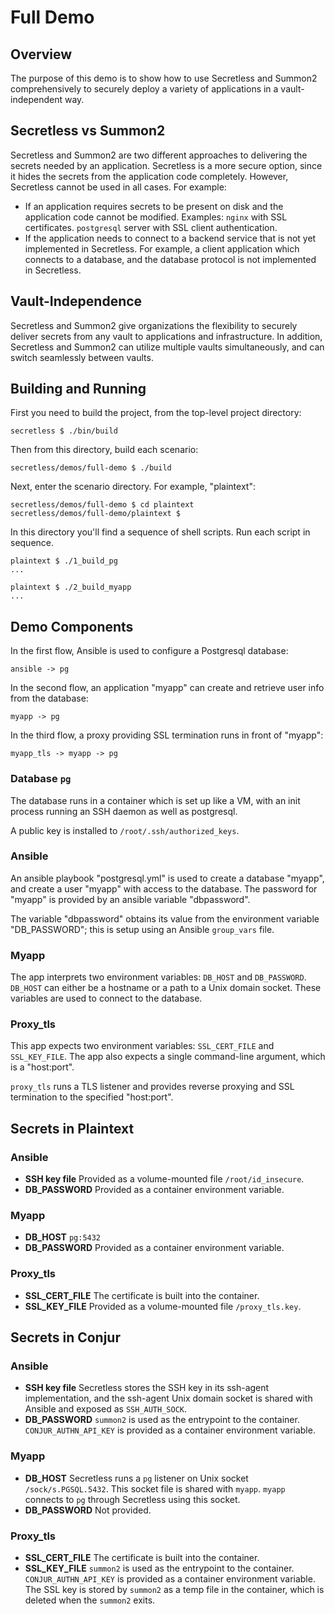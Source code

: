 # Full Demo

## Overview

The purpose of this demo is to show how to use Secretless and Summon2 comprehensively to securely deploy a variety of applications in a vault-independent way.

## Secretless vs Summon2

Secretless and Summon2 are two different approaches to delivering the secrets needed by an application. Secretless is a more secure option, since it hides the secrets from the application code completely. However, Secretless cannot be used in all cases. For example:

* If an application requires secrets to be present on disk and the application code cannot be modified. Examples: `nginx` with SSL certificates. `postgresql` server with SSL client authentication.
* If the application needs to connect to a backend service that is not yet implemented in Secretless. For example, a client application which connects to a database, and the database protocol is not implemented in Secretless.

## Vault-Independence

Secretless and Summon2 give organizations the flexibility to securely deliver secrets from any vault to applications and infrastructure. In addition, Secretless and Summon2 can utilize multiple vaults simultaneously, and can switch seamlessly between vaults. 

## Building and Running

First you need to build the project, from the top-level project directory:

```sh-session
secretless $ ./bin/build
```

Then from this directory, build each scenario:

```sh-session
secretless/demos/full-demo $ ./build
```

Next, enter the scenario directory. For example, "plaintext":

```sh-session
secretless/demos/full-demo $ cd plaintext
secretless/demos/full-demo/plaintext $
```

In this directory you'll find a sequence of shell scripts. Run each script in sequence.

```sh-session
plaintext $ ./1_build_pg
...
```

```sh-session
plaintext $ ./2_build_myapp
...
```

## Demo Components

In the first flow, Ansible is used to configure a Postgresql database:

`ansible -> pg`

In the second flow, an application "myapp" can create and retrieve user info from the database:

`myapp -> pg`

In the third flow, a proxy providing SSL termination runs in front of "myapp":

`myapp_tls -> myapp -> pg`

### Database `pg`

The database runs in a container which is set up like a VM, with an init process running an SSH daemon as well as postgresql.

A public key is installed to `/root/.ssh/authorized_keys`.

### Ansible

An ansible playbook "postgresql.yml" is used to create a database "myapp", and create a user "myapp" with access to the database. The password for "myapp" is provided by an ansible variable "dbpassword". 

The variable "dbpassword" obtains its value from the environment variable "DB_PASSWORD"; this is setup using an Ansible `group_vars` file.

### Myapp

The app interprets two environment variables: `DB_HOST` and `DB_PASSWORD`. `DB_HOST` can either be a hostname or a path to a Unix domain socket. These variables are used to connect to the database.

### Proxy_tls

This app expects two environment variables: `SSL_CERT_FILE` and `SSL_KEY_FILE`. The app also expects a single command-line argument, which is a "host:port". 

`proxy_tls` runs a TLS listener and provides reverse proxying and SSL termination to the specified "host:port".

## Secrets in Plaintext

### Ansible

* **SSH key file** Provided as a volume-mounted file `/root/id_insecure`.
* **DB_PASSWORD** Provided as a container environment variable.

### Myapp

* **DB_HOST** `pg:5432`
* **DB_PASSWORD** Provided as a container environment variable.

### Proxy_tls

* **SSL_CERT_FILE** The certificate is built into the container.
* **SSL_KEY_FILE** Provided as a volume-mounted file `/proxy_tls.key`.

## Secrets in Conjur

### Ansible

* **SSH key file** Secretless stores the SSH key in its ssh-agent implementation, and the ssh-agent Unix domain socket is shared with Ansible and exposed as `SSH_AUTH_SOCK`.
* **DB_PASSWORD** `summon2` is used as the entrypoint to the container.  `CONJUR_AUTHN_API_KEY` is provided as a container environment variable.

### Myapp

* **DB_HOST** Secretless runs a `pg` listener on Unix socket `/sock/s.PGSQL.5432`. This socket file is shared with `myapp`. `myapp` connects to `pg` through Secretless using this socket.
* **DB_PASSWORD** Not provided.

### Proxy_tls

* **SSL_CERT_FILE** The certificate is built into the container.
* **SSL_KEY_FILE**  `summon2` is used as the entrypoint to the container.  `CONJUR_AUTHN_API_KEY` is provided as a container environment variable. The SSL key is stored by `summon2` as a temp file in the container, which is deleted when the `summon2` exits.


